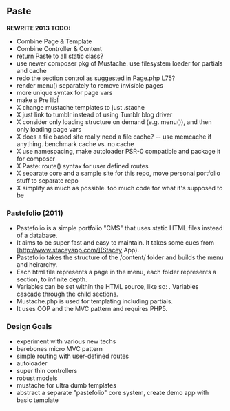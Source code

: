 ## Paste

**REWRITE 2013 TODO:**

- Combine Page & Template
- Combine Controller & Content
- return Paste to all static class?
- use newer composer pkg of Mustache. use filesystem loader for partials and cache
- redo the section control as suggested in Page.php L75?
- render menu() separately to remove invisible pages
- more unique syntax for page vars
- make a Pre lib!
- X change mustache templates to just .stache
- X just link to tumblr instead of using Tumblr blog driver
- X consider only loading structure on demand (e.g. menu()), and then only loading page vars
- X does a file based site really need a file cache? -- use memcache if anything. benchmark cache vs. no cache
- X use namespacing, make autoloader PSR-0 compatible and package it for composer
- X Paste::route() syntax for user defined routes
- X separate core and a sample site for this repo, move personal portfolio stuff to separate repo
- X simplify as much as possible. too much code for what it's supposed to be



### Pastefolio (2011)

- Pastefolio is a simple portfolio "CMS" that uses static HTML files instead of a database.
- It aims to be super fast and easy to maintain. It takes some cues from [http://www.staceyapp.com/](Stacey App).
- Pastefolio takes the structure of the /content/ folder and builds the menu and heirarchy. 
- Each html file represents a page in the menu, each folder represents a section, to infinite depth.
- Variables can be set within the HTML source, like so: <!-- template: master -->. Variables cascade through the child sections.
- Mustache.php is used for templating including partials.
- It uses OOP and the MVC pattern and requires PHP5.

### Design Goals

* experiment with various new techs
* barebones micro MVC pattern
* simple routing with user-defined routes
* autoloader
* super thin controllers
* robust models
* mustache for ultra dumb templates
* abstract a separate "pastefolio" core system, create demo app with basic template